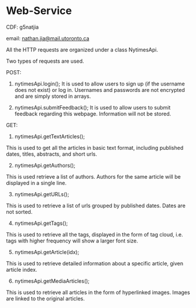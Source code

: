 # Web-Service

CDF: g5natjia

email: nathan.jia@mail.utoronto.ca

All the HTTP requests are organized under a class NytimesApi.

Two types of requests are used.

POST:

1. nytimesApi.login();
It is used to allow users to sign up (if the username does not exist) or log in.
Usernames and passwords are not encrypted and are simply stored in arrays.

2. nytimesApi.submitFeedback();
It is used to allow users to submit feedback regarding this webpage. Information 
will not be stored.

GET:

1. nytimesApi.getTextArticles();

This is used to get all the articles in basic text format, including published dates, titles, abstracts, and short urls.

2. nytimesApi.getAuthors();

This is used retrieve a list of authors. Authors for the same article will be displayed
in a single line.

3. nytimesApi.getURLs();

This is used to retrieve a list of urls grouped by published dates. Dates are not sorted.

4. nytimesApi.getTags();

This is used to retrieve all the tags, displayed in the form of tag cloud, i.e. tags
with higher frequency will show a larger font size.

5. nytimesApi.getArticle(idx);

This is used to retrieve detailed information about a specific article, given article
index.

6. nytimesApi.getMediaArticles();

This is used to retrieve all articles in the form of hyperlinked images. Images are linked
to the original articles.
